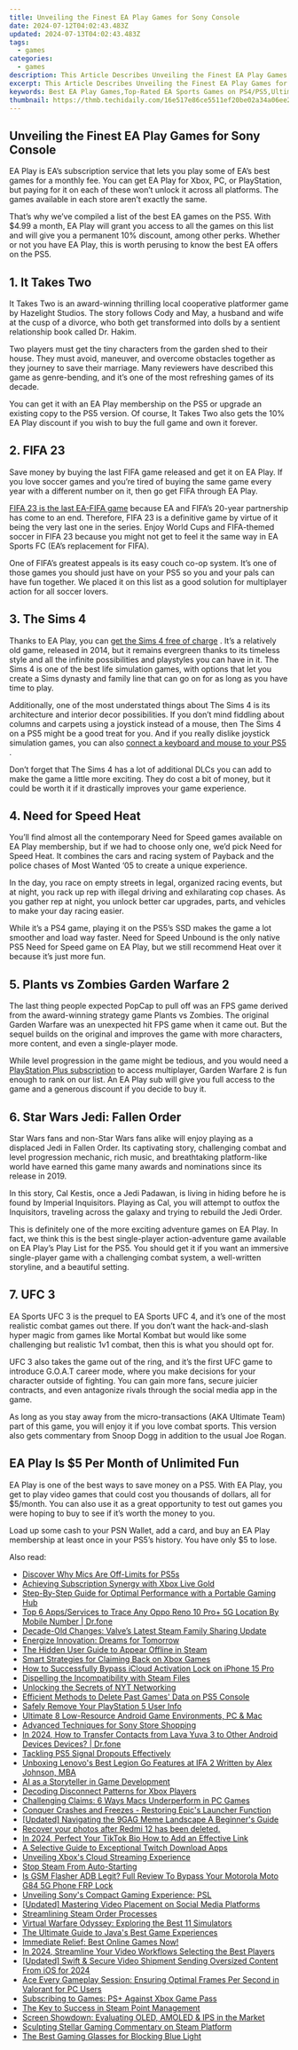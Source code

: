 ```yaml
---
title: Unveiling the Finest EA Play Games for Sony Console
date: 2024-07-12T04:02:43.483Z
updated: 2024-07-13T04:02:43.483Z
tags:
  - games
categories:
  - games
description: This Article Describes Unveiling the Finest EA Play Games for Sony Console
excerpt: This Article Describes Unveiling the Finest EA Play Games for Sony Console
keywords: Best EA Play Games,Top-Rated EA Sports Games on PS4/PS5,Ultimate List of EA Play Games for Sony PS4 & PS5,Latest Exclusive EA Titles Compatible with Sony Consoles,Best EA Play Games Comparison Sony Console Edition,Top EA Play Console-Exclusive Releases for PlayStation,Essential EA Sports Games to Own for Sony Platform Gamers
thumbnail: https://thmb.techidaily.com/16e517e86ce5511ef20be02a34a06ee211f62f0d8653c2cec4d55484854e4b69.jpg
---
```


## Unveiling the Finest EA Play Games for Sony Console

 EA Play is EA’s subscription service that lets you play some of EA’s best games for a monthly fee. You can get EA Play for Xbox, PC, or PlayStation, but paying for it on each of these won’t unlock it across all platforms. The games available in each store aren’t exactly the same.

 That’s why we’ve compiled a list of the best EA games on the PS5\. With $4.99 a month, EA Play will grant you access to all the games on this list and will give you a permanent 10% discount, among other perks. Whether or not you have EA Play, this is worth perusing to know the best EA offers on the PS5.

## 1\. It Takes Two

 It Takes Two is an award-winning thrilling local cooperative platformer game by Hazelight Studios. The story follows Cody and May, a husband and wife at the cusp of a divorce, who both get transformed into dolls by a sentient relationship book called Dr. Hakim.

 Two players must get the tiny characters from the garden shed to their house. They must avoid, maneuver, and overcome obstacles together as they journey to save their marriage. Many reviewers have described this game as genre-bending, and it’s one of the most refreshing games of its decade.

 You can get it with an EA Play membership on the PS5 or upgrade an existing copy to the PS5 version. Of course, It Takes Two also gets the 10% EA Play discount if you wish to buy the full game and own it forever.

## 2\. FIFA 23

 Save money by buying the last FIFA game released and get it on EA Play. If you love soccer games and you’re tired of buying the same game every year with a different number on it, then go get FIFA through EA Play.

[FIFA 23 is the last EA-FIFA game](https://www.makeuseof.com/why-ea-dropping-fifa-name/) because EA and FIFA’s 20-year partnership has come to an end. Therefore, FIFA 23 is a definitive game by virtue of it being the very last one in the series. Enjoy World Cups and FIFA-themed soccer in FIFA 23 because you might not get to feel it the same way in EA Sports FC (EA’s replacement for FIFA).

 One of FIFA’s greatest appeals is its easy couch co-op system. It’s one of those games you should just have on your PS5 so you and your pals can have fun together. We placed it on this list as a good solution for multiplayer action for all soccer lovers.

## 3\. The Sims 4

 Thanks to EA Play, you can [get the Sims 4 free of charge](https://www.makeuseof.com/how-to-download-and-play-the-sims-4-for-free/) . It’s a relatively old game, released in 2014, but it remains evergreen thanks to its timeless style and all the infinite possibilities and playstyles you can have in it. The Sims 4 is one of the best life simulation games, with options that let you create a Sims dynasty and family line that can go on for as long as you have time to play.

 Additionally, one of the most understated things about The Sims 4 is its architecture and interior decor possibilities. If you don’t mind fiddling about columns and carpets using a joystick instead of a mouse, then The Sims 4 on a PS5 might be a good treat for you. And if you really dislike joystick simulation games, you can also [connect a keyboard and mouse to your PS5](https://www.makeuseof.com/how-to-use-keyboard-mouse-ps5/) .

 Don’t forget that The Sims 4 has a lot of additional DLCs you can add to make the game a little more exciting. They do cost a bit of money, but it could be worth it if it drastically improves your game experience.

## 4\. Need for Speed Heat

 You’ll find almost all the contemporary Need for Speed games available on EA Play membership, but if we had to choose only one, we’d pick Need for Speed Heat. It combines the cars and racing system of Payback and the police chases of Most Wanted ‘05 to create a unique experience.

 In the day, you race on empty streets in legal, organized racing events, but at night, you rack up rep with illegal driving and exhilarating cop chases. As you gather rep at night, you unlock better car upgrades, parts, and vehicles to make your day racing easier.

 While it’s a PS4 game, playing it on the PS5’s SSD makes the game a lot smoother and load way faster. Need for Speed Unbound is the only native PS5 Need for Speed game on EA Play, but we still recommend Heat over it because it’s just more fun.

## 5\. Plants vs Zombies Garden Warfare 2

 The last thing people expected PopCap to pull off was an FPS game derived from the award-winning strategy game Plants vs Zombies. The original Garden Warfare was an unexpected hit FPS game when it came out. But the sequel builds on the original and improves the game with more characters, more content, and even a single-player mode.

 While level progression in the game might be tedious, and you would need a [PlayStation Plus subscription](https://www.makeuseof.com/what-is-playstation-plus/) to access multiplayer, Garden Warfare 2 is fun enough to rank on our list. An EA Play sub will give you full access to the game and a generous discount if you decide to buy it.

## 6\. Star Wars Jedi: Fallen Order

 Star Wars fans and non-Star Wars fans alike will enjoy playing as a displaced Jedi in Fallen Order. Its captivating story, challenging combat and level progression mechanic, rich music, and breathtaking platform-like world have earned this game many awards and nominations since its release in 2019.

 In this story, Cal Kestis, once a Jedi Padawan, is living in hiding before he is found by Imperial Inquisitors. Playing as Cal, you will attempt to outfox the Inquisitors, traveling across the galaxy and trying to rebuild the Jedi Order.

 This is definitely one of the more exciting adventure games on EA Play. In fact, we think this is the best single-player action-adventure game available on EA Play’s Play List for the PS5\. You should get it if you want an immersive single-player game with a challenging combat system, a well-written storyline, and a beautiful setting.

## 7\. UFC 3

 EA Sports UFC 3 is the prequel to EA Sports UFC 4, and it’s one of the most realistic combat games out there. If you don’t want the hack-and-slash hyper magic from games like Mortal Kombat but would like some challenging but realistic 1v1 combat, then this is what you should opt for.

 UFC 3 also takes the game out of the ring, and it’s the first UFC game to introduce G.O.A.T career mode, where you make decisions for your character outside of fighting. You can gain more fans, secure juicier contracts, and even antagonize rivals through the social media app in the game.

 As long as you stay away from the micro-transactions (AKA Ultimate Team) part of this game, you will enjoy it if you love combat sports. This version also gets commentary from Snoop Dogg in addition to the usual Joe Rogan.

## EA Play Is $5 Per Month of Unlimited Fun

 EA Play is one of the best ways to save money on a PS5\. With EA Play, you get to play video games that could cost you thousands of dollars, all for $5/month. You can also use it as a great opportunity to test out games you were hoping to buy to see if it’s worth the money to you.

 Load up some cash to your PSN Wallet, add a card, and buy an EA Play membership at least once in your PS5’s history. You have only $5 to lose.


<ins class="adsbygoogle"
     style="display:block"
     data-ad-format="autorelaxed"
     data-ad-client="ca-pub-7571918770474297"
     data-ad-slot="1223367746"></ins>



<ins class="adsbygoogle"
     style="display:block"
     data-ad-client="ca-pub-7571918770474297"
     data-ad-slot="8358498916"
     data-ad-format="auto"
     data-full-width-responsive="true"></ins>



<span class="atpl-alsoreadstyle">Also read:</span>
<div><ul>
<li><a href="https://games-able.techidaily.com/discover-why-mics-are-off-limits-for-ps5s/"><u>Discover Why Mics Are Off-Limits for PS5s</u></a></li>
<li><a href="https://games-able.techidaily.com/achieving-subscription-synergy-with-xbox-live-gold/"><u>Achieving Subscription Synergy with Xbox Live Gold</u></a></li>
<li><a href="https://games-able.techidaily.com/step-by-step-guide-for-optimal-performance-with-a-portable-gaming-hub/"><u>Step-By-Step Guide for Optimal Performance with a Portable Gaming Hub</u></a></li>
<li><a href="https://android-location-track.techidaily.com/top-6-appsservices-to-trace-any-oppo-reno-10-proplus-5g-location-by-mobile-number-drfone-by-drfone-virtual-android/"><u>Top 6 Apps/Services to Trace Any Oppo Reno 10 Pro+ 5G Location By Mobile Number | Dr.fone</u></a></li>
<li><a href="https://games-able.techidaily.com/decade-old-changes-valves-latest-steam-family-sharing-update/"><u>Decade-Old Changes: Valve’s Latest Steam Family Sharing Update</u></a></li>
<li><a href="https://games-able.techidaily.com/energize-innovation-dreams-for-tomorrow/"><u>Energize Innovation: Dreams for Tomorrow</u></a></li>
<li><a href="https://games-able.techidaily.com/the-hidden-user-guide-to-appear-offline-in-steam/"><u>The Hidden User Guide to Appear Offline in Steam</u></a></li>
<li><a href="https://games-able.techidaily.com/smart-strategies-for-claiming-back-on-xbox-games/"><u>Smart Strategies for Claiming Back on Xbox Games</u></a></li>
<li><a href="https://activate-lock.techidaily.com/how-to-successfully-bypass-icloud-activation-lock-on-iphone-15-pro-by-drfone-ios/"><u>How to Successfully Bypass iCloud Activation Lock on iPhone 15 Pro</u></a></li>
<li><a href="https://games-able.techidaily.com/dispelling-the-incompatibility-with-steam-files/"><u>Dispelling the Incompatibility with Steam Files</u></a></li>
<li><a href="https://games-able.techidaily.com/unlocking-the-secrets-of-nyt-networking/"><u>Unlocking the Secrets of NYT Networking</u></a></li>
<li><a href="https://games-able.techidaily.com/efficient-methods-to-delete-past-games-data-on-ps5-console/"><u>Efficient Methods to Delete Past Games' Data on PS5 Console</u></a></li>
<li><a href="https://games-able.techidaily.com/safely-remove-your-playstation-5-user-info/"><u>Safely Remove Your PlayStation 5 User Info</u></a></li>
<li><a href="https://games-able.techidaily.com/ultimate-8-low-resource-android-game-environments-pc-and-mac/"><u>Ultimate 8 Low-Resource Android Game Environments, PC & Mac</u></a></li>
<li><a href="https://games-able.techidaily.com/advanced-techniques-for-sony-store-shopping/"><u>Advanced Techniques for Sony Store Shopping</u></a></li>
<li><a href="https://android-transfer.techidaily.com/in-2024-how-to-transfer-contacts-from-lava-yuva-3-to-other-android-devices-devices-drfone-by-drfone-transfer-from-android-transfer-from-android/"><u>In 2024, How to Transfer Contacts from Lava Yuva 3 to Other Android Devices Devices? | Dr.fone</u></a></li>
<li><a href="https://games-able.techidaily.com/tackling-ps5-signal-dropouts-effectively/"><u>Tackling PS5 Signal Dropouts Effectively</u></a></li>
<li><a href="https://games-able.techidaily.com/unboxing-lenovos-best-legion-go-features-at-ifa-2-written-by-alex-johnson-mba/"><u>Unboxing Lenovo's Best Legion Go Features at IFA 2 Written by Alex Johnson, MBA</u></a></li>
<li><a href="https://games-able.techidaily.com/ai-as-a-storyteller-in-game-development/"><u>AI as a Storyteller in Game Development</u></a></li>
<li><a href="https://games-able.techidaily.com/decoding-disconnect-patterns-for-xbox-players/"><u>Decoding Disconnect Patterns for Xbox Players</u></a></li>
<li><a href="https://games-able.techidaily.com/challenging-claims-6-ways-macs-underperform-in-pc-games/"><u>Challenging Claims: 6 Ways Macs Underperform in PC Games</u></a></li>
<li><a href="https://games-able.techidaily.com/conquer-crashes-and-freezes-restoring-epics-launcher-function/"><u>Conquer Crashes and Freezes - Restoring Epic's Launcher Function</u></a></li>
<li><a href="https://extra-skills.techidaily.com/updated-navigating-the-9gag-meme-landscape-a-beginners-guide/"><u>[Updated] Navigating the 9GAG Meme Landscape  A Beginner's Guide</u></a></li>
<li><a href="https://review-topics.techidaily.com/recover-your-photos-after-redmi-12-has-been-deleted-by-fonelab-android-recover-photos/"><u>Recover your photos after Redmi 12 has been deleted.</u></a></li>
<li><a href="https://extra-skills.techidaily.com/in-2024-perfect-your-tiktok-bio-how-to-add-an-effective-link/"><u>In 2024, Perfect Your TikTok Bio  How to Add an Effective Link</u></a></li>
<li><a href="https://games-able.techidaily.com/a-selective-guide-to-exceptional-twitch-download-apps/"><u>A Selective Guide to Exceptional Twitch Download Apps</u></a></li>
<li><a href="https://games-able.techidaily.com/unveiling-xboxs-cloud-streaming-experience/"><u>Unveiling Xbox's Cloud Streaming Experience</u></a></li>
<li><a href="https://games-able.techidaily.com/stop-steam-from-auto-starting/"><u>Stop Steam From Auto-Starting</u></a></li>
<li><a href="https://android-frp.techidaily.com/is-gsm-flasher-adb-legit-full-review-to-bypass-your-motorola-moto-g84-5g-phone-frp-lock-by-drfone-android/"><u>Is GSM Flasher ADB Legit? Full Review To Bypass Your Motorola Moto G84 5G Phone FRP Lock</u></a></li>
<li><a href="https://games-able.techidaily.com/unveiling-sonys-compact-gaming-experience-psl/"><u>Unveiling Sony's Compact Gaming Experience: PSL</u></a></li>
<li><a href="https://facebook-video-recording.techidaily.com/updated-mastering-video-placement-on-social-media-platforms/"><u>[Updated] Mastering Video Placement on Social Media Platforms</u></a></li>
<li><a href="https://games-able.techidaily.com/streamlining-steam-order-processes/"><u>Streamlining Steam Order Processes</u></a></li>
<li><a href="https://games-able.techidaily.com/virtual-warfare-odyssey-exploring-the-best-11-simulators/"><u>Virtual Warfare Odyssey: Exploring the Best 11 Simulators</u></a></li>
<li><a href="https://games-able.techidaily.com/the-ultimate-guide-to-javas-best-game-experiences/"><u>The Ultimate Guide to Java's Best Game Experiences</u></a></li>
<li><a href="https://games-able.techidaily.com/1719159997750-immediate-relief-best-online-games-now/"><u>Immediate Relief: Best Online Games Now!</u></a></li>
<li><a href="https://some-guidance.techidaily.com/in-2024-streamline-your-video-workflows-selecting-the-best-players/"><u>In 2024, Streamline Your Video Workflows  Selecting the Best Players</u></a></li>
<li><a href="https://vp-tips.techidaily.com/updated-swift-and-secure-video-shipment-sending-oversized-content-from-ios-for-2024/"><u>[Updated] Swift & Secure Video Shipment  Sending Oversized Content From iOS for 2024</u></a></li>
<li><a href="https://games-able.techidaily.com/ace-every-gameplay-session-ensuring-optimal-frames-per-second-in-valorant-for-pc-users/"><u>Ace Every Gameplay Session: Ensuring Optimal Frames Per Second in Valorant for PC Users</u></a></li>
<li><a href="https://games-able.techidaily.com/subscribing-to-games-psplus-against-xbox-game-pass/"><u>Subscribing to Games: PS+ Against Xbox Game Pass</u></a></li>
<li><a href="https://games-able.techidaily.com/the-key-to-success-in-steam-point-management/"><u>The Key to Success in Steam Point Management</u></a></li>
<li><a href="https://games-able.techidaily.com/screen-showdown-evaluating-oled-amoled-and-ips-in-the-market/"><u>Screen Showdown: Evaluating OLED, AMOLED & IPS in the Market</u></a></li>
<li><a href="https://games-able.techidaily.com/sculpting-stellar-gaming-commentary-on-steam-platform/"><u>Sculpting Stellar Gaming Commentary on Steam Platform</u></a></li>
<li><a href="https://games-able.techidaily.com/the-best-gaming-glasses-for-blocking-blue-light/"><u>The Best Gaming Glasses for Blocking Blue Light</u></a></li>
</ul></div>
